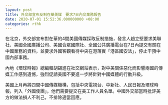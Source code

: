 ```yaml
---
layout: post
title: 外交部宣布反制在華美媒　要求7日內交業務報告
date: 2020-07-01 15:52:36.000000000 +08:00
categories: rthk
---
```


在北京，外交部宣布對在華的4間美國傳媒採取反制措施，發言人趙立堅要求美聯社、美國全國廣播公司、美國合眾國際社、全國公共廣播電台在7日內提交有關在中國業務的資料，並要求外國客觀看待中央在港落實「港區國安法」，停止干預中國內部事務。

內地《環球時報》總編輯胡錫進在社交網站表示，對中美關係惡化而影響兩國的傳媒工作感到遺憾，強烈促請美國不要進一步將針對中國媒體的行動升級。

美國上月再將四間中國傳媒機構，包括中央電視台、中新社、人民日報及環球時報，列入「外國使團」，他們需要提交在美工作人員名單。中國外交部當時批評美方的做法損人不利己，不排除適當回應。
